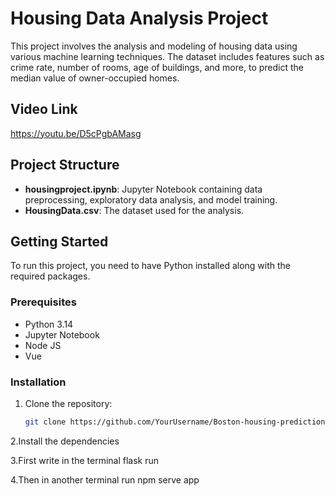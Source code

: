 # Housing Data Analysis Project

This project involves the analysis and modeling of housing data using various machine learning techniques. The dataset includes features such as crime rate, number of rooms, age of buildings, and more, to predict the median value of owner-occupied homes.

## Video Link
https://youtu.be/D5cPgbAMasg

## Project Structure

- **housingproject.ipynb**: Jupyter Notebook containing data preprocessing, exploratory data analysis, and model training.
- **HousingData.csv**: The dataset used for the analysis.

## Getting Started

To run this project, you need to have Python installed along with the required packages.

### Prerequisites

- Python 3.14
- Jupyter Notebook
- Node JS
- Vue

### Installation

1. Clone the repository:
   ```bash
   git clone https://github.com/YourUsername/Boston-housing-prediction.git

2.Install the dependencies

3.First write in the terminal flask run

4.Then in another terminal run npm serve app
